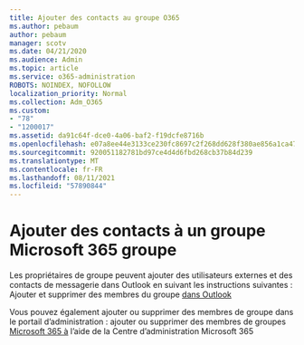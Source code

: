 ```yaml
---
title: Ajouter des contacts au groupe O365
ms.author: pebaum
author: pebaum
manager: scotv
ms.date: 04/21/2020
ms.audience: Admin
ms.topic: article
ms.service: o365-administration
ROBOTS: NOINDEX, NOFOLLOW
localization_priority: Normal
ms.collection: Adm_O365
ms.custom:
- "78"
- "1200017"
ms.assetid: da91c64f-dce0-4a06-baf2-f19dcfe8716b
ms.openlocfilehash: e07a8ee44e3133ce230fc8697c2f268dd628f380ae856a1ca479d6da7bde7e4b
ms.sourcegitcommit: 920051182781bd97ce4d4d6fbd268cb37b84d239
ms.translationtype: MT
ms.contentlocale: fr-FR
ms.lasthandoff: 08/11/2021
ms.locfileid: "57890844"
---
```

# <a name="add-contacts-to-a-microsoft-365-group"></a>Ajouter des contacts à un groupe Microsoft 365 groupe

Les propriétaires de groupe peuvent ajouter des utilisateurs externes et des contacts de messagerie dans Outlook en suivant les instructions suivantes : Ajouter et supprimer des membres du groupe [dans Outlook](https://support.office.com/article/3b650f4a-5c9b-4f94-a1bb-0cca4b1091de?wt.mc_id=add_contacts_group.aspx)
  
Vous pouvez également ajouter ou supprimer des membres de groupe dans le portail d’administration : ajouter ou supprimer des membres de groupes [Microsoft 365 à](https://docs.microsoft.com/microsoft-365/admin/create-groups/add-or-remove-members-from-groups) l’aide de la Centre d’administration Microsoft 365